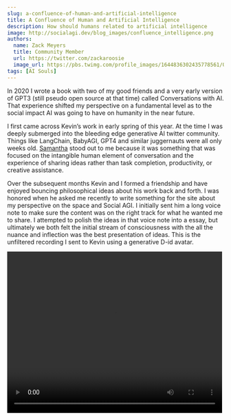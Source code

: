 ```yaml
---
slug: a-confluence-of-human-and-artificial-intelligence
title: A Confluence of Human and Artificial Intelligence
description: How should humans related to artificial intelligence
image: http://socialagi.dev/blog_images/confluence_intelligence.png
authors:
  name: Zack Meyers
  title: Community Member
  url: https://twitter.com/zackaroosie
  image_url: https://pbs.twimg.com/profile_images/1644836302435778561/Oj-finE5_400x400.jpg
tags: [AI Souls]
---
```


In 2020 I wrote a book with two of my good friends and a very early version of GPT3 (still pseudo open source at that time) called Conversations with AI.  That experience shifted my perspective on a fundamental level as to the social impact AI was going to have on humanity in the near future. 

I first came across Kevin’s work in early spring of this year.  At the time I was deeply submerged into the bleeding edge generative AI twitter community.  Things like LangChain, BabyAGI, GPT4 and similar juggernauts were all only weeks old.  [Samantha](http://meetsamantha.ai) stood out to me because it was something that was focused on the intangible human element of conversation and the experience of sharing ideas rather than task completion, productivity, or creative assistance.

Over the subsequent months Kevin and I formed a friendship and have enjoyed bouncing philosophical ideas about his work back and forth.  I was honored when he asked me recently to write something for the site about my perspective on the space and Social AGI.  I initially sent him a long voice note to make sure the content was on the right track for what he wanted me to share.  I attempted to polish the ideas in that voice note into a essay, but ultimately we both felt the initial stream of consciousness with the all the nuance and inflection was the best presentation of ideas.   This is the unfiltered recording I sent to Kevin using a generative D-id avatar.

<div style={{ display: 'flex', justifyContent: 'center', marginTop: 10 }}>
<video width="500" height="375" controls>
    <source src="/2023-09-17-intelligence_meaning.mp4" type="video/mp4" />
    Your browser does not support the video tag.
</video>
</div>
